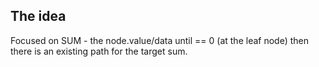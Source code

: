 ## The idea

Focused on SUM - the node.value/data until == 0 (at the leaf node) then there is an existing path for the target sum.
